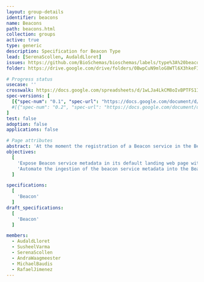 ```yaml
---
layout: group-details
identifier: beacons
name: Beacons
path: beacons.html
collection: groups
active: true
type: generic
description: Specification for Beacon Type
lead: [SerenaScollen, AudaldLloret]
issues: https://github.com/BioSchemas/bioschemas/labels/type%3A%20beacons
folder: https://drive.google.com/drive/folders/0BwpCuN9mloG8WTl6X3hkeFIwems

# Progress status
usecase: ''
crosswalk: https://docs.google.com/spreadsheets/d/1wLJa4LkCM8oIvBPTFS1IBcygRGBpSrAgNfRSEadVICo/edit#gid=1261485211
spec-versions: [
  [{"spec-num": "0.1", "spec-url": "https://docs.google.com/document/d/1kQE3lixvBjBiZ8X3I1Mi44c3dcdgf4SshoGdNX5-_TE"}]#,
  #[{"spec-num": "0.2", "spec-url": "https://docs.google.com/document/d/1fn-of4cxGJLYiw1G3-KepZsIE0Ptq4GSx-h3jPmvdvc"}]
]
test: false
adoption: false
applications: false

# Page attributes
abstract: 'At the moment the registration of a Beacon service in the Beacon Network is done manually and needs to be updated manually if the beacon service changes.'
objectives:
  [
    'Expose Beacon service metadata in its default landing web page with Bioschemas',
    'Automate the ingestion of the beacon service metadata into the Beacon Network'
  ]

specifications:
  [
    'Beacon'
  ]
draft_specifications:
  [
    'Beacon'
  ]

members:
  - AudaldLloret
  - SusheelVarma
  - SerenaScollen
  - AndraWaagmeester
  - MichaelBaudis
  - RafaelJimenez
---
```

